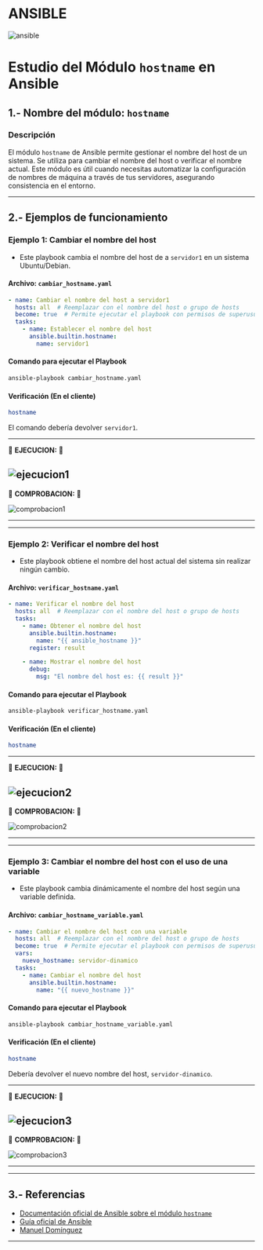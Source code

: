# ANSIBLE

![ansible](/ansible1.png)

# **Estudio del Módulo `hostname` en Ansible**  

## **1.- Nombre del módulo: `hostname`**  

### **Descripción**  

El módulo `hostname` de Ansible permite gestionar el nombre del host de un sistema. Se utiliza para cambiar el nombre del host o verificar el nombre actual. Este módulo es útil cuando necesitas automatizar la configuración de nombres de máquina a través de tus servidores, asegurando consistencia en el entorno.

---

## **2.- Ejemplos de funcionamiento**  

### **Ejemplo 1: Cambiar el nombre del host**  
- Este playbook cambia el nombre del host de a `servidor1` en un sistema Ubuntu/Debian.

#### **Archivo:** `cambiar_hostname.yaml`
```yaml
- name: Cambiar el nombre del host a servidor1
  hosts: all  # Reemplazar con el nombre del host o grupo de hosts
  become: true  # Permite ejecutar el playbook con permisos de superusuario  
  tasks:
    - name: Establecer el nombre del host
      ansible.builtin.hostname:
        name: servidor1
```
#### **Comando para ejecutar el Playbook**
```bash
ansible-playbook cambiar_hostname.yaml
```

#### **Verificación (En el cliente)**  
```bash
hostname
```
El comando debería devolver `servidor1`.

--- 

🚨 **EJECUCION:** 🚨

![ejecucion1](/img/ejecucion1.png)
---

🚨 **COMPROBACION:** 🚨

![comprobacion1](/img/comprobacion1.png)

---
--- 

### **Ejemplo 2: Verificar el nombre del host**  
- Este playbook obtiene el nombre del host actual del sistema sin realizar ningún cambio.

#### **Archivo:** `verificar_hostname.yaml`
```yaml
- name: Verificar el nombre del host
  hosts: all  # Reemplazar con el nombre del host o grupo de hosts
  tasks:
    - name: Obtener el nombre del host
      ansible.builtin.hostname:
        name: "{{ ansible_hostname }}"
      register: result

    - name: Mostrar el nombre del host
      debug:
        msg: "El nombre del host es: {{ result }}"
```
#### **Comando para ejecutar el Playbook**
```bash
ansible-playbook verificar_hostname.yaml
```

#### **Verificación (En el cliente)**  
```bash
hostname
```

--- 

🚨 **EJECUCION:** 🚨

![ejecucion2](/img/ejecucion2.png)
---

🚨 **COMPROBACION:** 🚨

![comprobacion2](/img/comprobacion2.png)

---
--- 

### **Ejemplo 3: Cambiar el nombre del host con el uso de una variable**  
- Este playbook cambia dinámicamente el nombre del host según una variable definida.

#### **Archivo:** `cambiar_hostname_variable.yaml`
```yaml
- name: Cambiar el nombre del host con una variable
  hosts: all  # Reemplazar con el nombre del host o grupo de hosts
  become: true  # Permite ejecutar el playbook con permisos de superusuario  
  vars:
    nuevo_hostname: servidor-dinamico
  tasks:
    - name: Cambiar el nombre del host
      ansible.builtin.hostname:
        name: "{{ nuevo_hostname }}"
```
#### **Comando para ejecutar el Playbook**
```bash
ansible-playbook cambiar_hostname_variable.yaml
```

#### **Verificación (En el cliente)**  
```bash
hostname
```
Debería devolver el nuevo nombre del host, `servidor-dinamico`.

---  

🚨 **EJECUCION:** 🚨

![ejecucion3](/img/ejecucion3.png)
---

🚨 **COMPROBACION:** 🚨

![comprobacion3](/img/comprobacion3.png)

---
--- 

## **3.- Referencias**  
- [Documentación oficial de Ansible sobre el módulo `hostname`](https://docs.ansible.com/ansible/latest/collections/ansible/builtin/hostname_module.html#ansible-collections-ansible-builtin-hostname-module)  
- [Guía oficial de Ansible](https://docs.ansible.com/ansible/latest/user_guide/index.html)  
- [Manuel Domínguez](https://github.com/mftienda)
---
